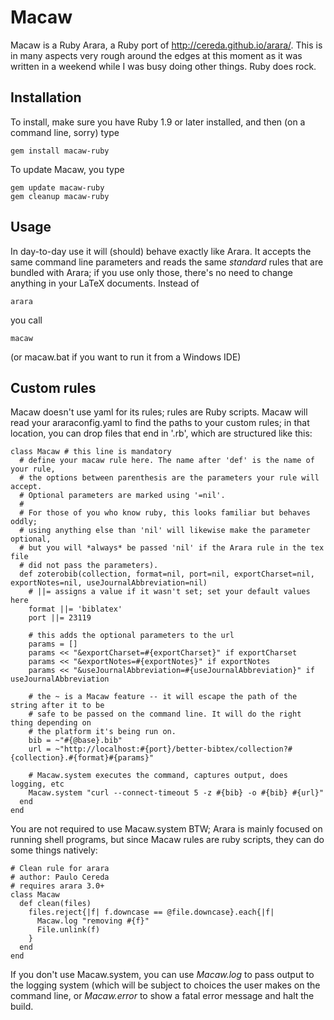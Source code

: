 # Macaw

Macaw is a Ruby Arara, a Ruby port of http://cereda.github.io/arara/. This is in many aspects very rough around the
edges at this moment as it was written in a weekend while I was busy doing other things. Ruby does rock.

## Installation

To install, make sure you have Ruby 1.9 or later installed, and then (on a command line, sorry) type

    gem install macaw-ruby

To update Macaw, you type

    gem update macaw-ruby
    gem cleanup macaw-ruby

## Usage

In day-to-day use it will (should) behave exactly like Arara. It accepts the same command line parameters and reads the
same *standard* rules that are bundled with Arara; if you use only those, there's no need to change anything in your
LaTeX documents. Instead of

    arara

you call

    macaw

(or macaw.bat if you want to run it from a Windows IDE)

## Custom rules

Macaw doesn't use yaml for its rules; rules are Ruby scripts. Macaw will read your araraconfig.yaml to find the paths to
your custom rules; in that location, you can drop files that end in '.rb', which are structured like this:

    class Macaw # this line is mandatory
      # define your macaw rule here. The name after 'def' is the name of your rule,
      # the options between parenthesis are the parameters your rule will accept.
      # Optional parameters are marked using '=nil'.
      #
      # For those of you who know ruby, this looks familiar but behaves oddly;
      # using anything else than 'nil' will likewise make the parameter optional,
      # but you will *always* be passed 'nil' if the Arara rule in the tex file
      # did not pass the parameters).
      def zoterobib(collection, format=nil, port=nil, exportCharset=nil, exportNotes=nil, useJournalAbbreviation=nil)
        # ||= assigns a value if it wasn't set; set your default values here
        format ||= 'biblatex'
        port ||= 23119

        # this adds the optional parameters to the url
        params = []
        params << "&exportCharset=#{exportCharset}" if exportCharset
        params << "&exportNotes=#{exportNotes}" if exportNotes
        params << "&useJournalAbbreviation=#{useJournalAbbreviation}" if useJournalAbbreviation

        # the ~ is a Macaw feature -- it will escape the path of the string after it to be
        # safe to be passed on the command line. It will do the right thing depending on
        # the platform it's being run on.
        bib = ~"#{@base}.bib"
        url = ~"http://localhost:#{port}/better-bibtex/collection?#{collection}.#{format}#{params}"

        # Macaw.system executes the command, captures output, does logging, etc
        Macaw.system "curl --connect-timeout 5 -z #{bib} -o #{bib} #{url}"
      end
    end

You are not required to use Macaw.system BTW; Arara is mainly focused on running shell programs, but since Macaw rules
are ruby scripts, they can do some things natively:

    # Clean rule for arara
    # author: Paulo Cereda
    # requires arara 3.0+
    class Macaw
      def clean(files)
        files.reject{|f| f.downcase == @file.downcase}.each{|f|
          Macaw.log "removing #{f}"
          File.unlink(f)
        }
      end
    end

If you don't use Macaw.system, you can use *Macaw.log* to pass output to the logging system (which will be subject to
choices the user makes on the command line, or *Macaw.error* to show a fatal error message and halt the build.
